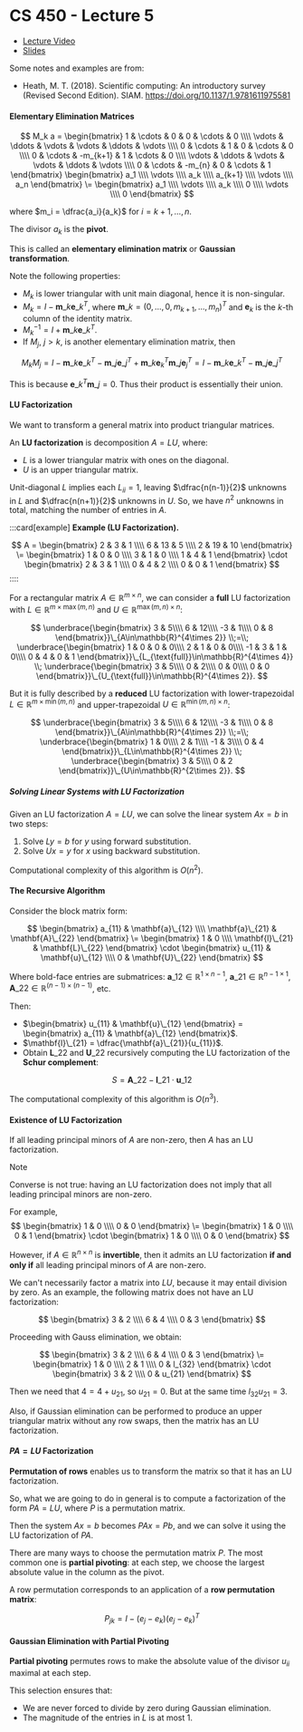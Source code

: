 # CS 450 - Lecture 5

* [Lecture Video](https://mediaspace.illinois.edu/media/t/1_tw0jek7s/330048022)
* [Slides](https://relate.cs.illinois.edu/course/cs450-s24/f/lectures/02-lecture.pdf)

Some notes and examples are from:

* Heath, M. T. (2018). Scientific computing: An introductory survey (Revised Second Edition). SIAM. https://doi.org/10.1137/1.9781611975581

#### Elementary Elimination Matrices

$$
M_k a = \begin{bmatrix}
1 & \cdots & 0 & 0 & \cdots & 0 \\\\
\vdots & \ddots & \vdots & \vdots & \ddots & \vdots \\\\
0 & \cdots & 1 & 0 & \cdots & 0 \\\\
0 & \cdots & -m_{k+1} & 1 & \cdots & 0 \\\\
\vdots & \ddots & \vdots & \vdots & \ddots & \vdots \\\\
0 & \cdots & -m_{n} & 0 & \cdots & 1
\end{bmatrix}
\begin{bmatrix}
a_1 \\\\
\vdots \\\\
a_k \\\\
a_{k+1} \\\\
\vdots \\\\
a_n
\end{bmatrix}
\=
\begin{bmatrix}
a_1 \\\\
\vdots \\\\
a_k \\\\
0 \\\\
\vdots \\\\
0
\end{bmatrix}
$$

where $m_i = \dfrac{a_i}{a_k}$ for $i = k+1, \ldots, n$.

The divisor $a_k$ is the **pivot**.

This is called an **elementary elimination matrix** or **Gaussian transformation**.

Note the following properties:
- $M_k$ is lower triangular with unit main diagonal, hence it is non-singular.
- $M_k = I - \mathbf{m}\_k \mathbf{e}\_k^T$, where $\mathbf{m}\_k = (0, \ldots, 0, m_{k+1}, \ldots, m_n)^T$ and $\mathbf{e}_k$ is the $k$-th column of the identity matrix.
- $M_k^{-1} = I + \mathbf{m}\_k \mathbf{e}\_k^T$.
- If $M_j$, $j > k$, is another elementary elimination matrix, then

$$
M_k M_j = I - \mathbf{m}\_k \mathbf{e}\_k^T - \mathbf{m}\_j \mathbf{e}\_j^T + \mathbf{m}\_k \mathbf{e}_k^T \mathbf{m}\_j \mathbf{e}_j^T = I - \mathbf{m}\_k \mathbf{e}\_k^T - \mathbf{m}\_j \mathbf{e}\_j^T
$$

This is because $\mathbf{e}\_k^T \mathbf{m}\_j = 0$. Thus their product is essentially their union.

#### LU Factorization

We want to transform a general matrix into product triangular matrices.

An **LU factorization** is decomposition $A = LU$, where:

- $L$ is a lower triangular matrix with ones on the diagonal.
- $U$ is an upper triangular matrix.

Unit-diagonal $L$ implies each $L_{ii} = 1$, leaving $\dfrac{n(n-1)}{2}$ 
unknowns in $L$ and $\dfrac{n(n+1)}{2}$ unknowns in $U$. So, we have
$n^2$ unknowns in total, matching the number of entries in $A$.

:::card[example]
**Example (LU Factorization).**

$$
A =
\begin{bmatrix}
2 & 3 & 1 \\\\
6 & 13 & 5 \\\\
2 & 19 & 10
\end{bmatrix}
\=
\begin{bmatrix}
1 & 0 & 0 \\\\
3 & 1 & 0 \\\\
1 & 4 & 1
\end{bmatrix}
\cdot
\begin{bmatrix}
2 & 3 & 1 \\\\
0 & 4 & 2 \\\\
0 & 0 & 1
\end{bmatrix}
$$
::::

For a rectangular matrix $A \in \mathbb{R}^{m \times n}$, we can consider a
**full** LU factorization with $L \in \mathbb{R}^{m \times \max(m, n)}$ and
$U \in \mathbb{R}^{\max(m, n) \times n}$:

$$
\underbrace{\begin{bmatrix}
 3 & 5\\\\
 6 & 12\\\\
-3 & 1\\\\
 0 & 8
\end{bmatrix}}\_{A\in\mathbb{R}^{4\times 2}}
\\;=\\;
\underbrace{\begin{bmatrix}
 1 & 0 & 0 & 0\\\\
 2 & 1 & 0 & 0\\\\
-1 & 3 & 1 & 0\\\\
 0 & 4 & 0 & 1
\end{bmatrix}}\_{L_{\text{full}}\in\mathbb{R}^{4\times 4}}
\\;
\underbrace{\begin{bmatrix}
 3 & 5\\\\
 0 & 2\\\\
 0 & 0\\\\
 0 & 0
\end{bmatrix}}\_{U_{\text{full}}\in\mathbb{R}^{4\times 2}}.
$$

But it is fully described by a **reduced** LU factorization with lower-trapezoidal $L \in \mathbb{R}^{m \times \min(m, n)}$ and 
upper-trapezoidal $U \in \mathbb{R}^{\min(m, n) \times n}$:

$$
\underbrace{\begin{bmatrix}
 3 & 5\\\\
 6 & 12\\\\
-3 & 1\\\\
 0 & 8
\end{bmatrix}}\_{A\in\mathbb{R}^{4\times 2}}
\\;=\\;
\underbrace{\begin{bmatrix}
 1 & 0\\\\
 2 & 1\\\\
-1 & 3\\\\
 0 & 4
\end{bmatrix}}\_{L\in\mathbb{R}^{4\times 2}}
\\;
\underbrace{\begin{bmatrix}
 3 & 5\\\\
 0 & 2
\end{bmatrix}}\_{U\in\mathbb{R}^{2\times 2}}.
$$

##### Solving Linear Systems with LU Factorization
Given an LU factorization $A = LU$, we can solve the linear system $Ax = b$ in two steps:

1. Solve $Ly = b$ for $y$ using forward substitution.
2. Solve $Ux = y$ for $x$ using backward substitution.

Computational complexity of this algorithm is $O(n^2)$.

#### The Recursive Algorithm

Consider the block matrix form:

$$
\begin{bmatrix}
 a_{11} & \mathbf{a}\_{12} \\\\
    \mathbf{a}\_{21} & \mathbf{A}\_{22}
\end{bmatrix}
\=
\begin{bmatrix}
    1 & 0 \\\\
    \mathbf{l}\_{21} & \mathbf{L}\_{22}
\end{bmatrix}
\cdot
\begin{bmatrix}
 u_{11} & \mathbf{u}\_{12} \\\\
    0 & \mathbf{U}\_{22}
\end{bmatrix}
$$

Where bold-face entries are submatrices: $\mathbf{a}\_{12} \in \mathbb{R}^{1 \times n-1}$, $\mathbf{a}\_{21} \in \mathbb{R}^{n-1 \times 1}$, $\mathbf{A}\_{22} \in \mathbb{R}^{(n-1) \times (n-1)}$, etc.

Then:

- $\begin{bmatrix} u_{11} & \mathbf{u}\_{12} \end{bmatrix} = \begin{bmatrix} a_{11} & \mathbf{a}\_{12} \end{bmatrix}$.
- $\mathbf{l}\_{21} = \dfrac{\mathbf{a}\_{21}}{u_{11}}$.
- Obtain $\mathbf{L}\_{22}$ and $\mathbf{U}\_{22}$ recursively computing the LU factorization of the **Schur complement**:

$$
S = \mathbf{A}\_{22} - \mathbf{l}\_{21} \cdot \mathbf{u}\_{12}
$$

The computational complexity of this algorithm is $O(n^3)$.

#### Existence of LU Factorization

If all leading principal minors of $A$ are non-zero, then $A$ has an LU factorization.

> [!NOTE]
> Converse is not true: having an LU factorization does not imply that all leading principal minors are non-zero.
>
> For example,
> $$
> \begin{bmatrix}
> 1 & 0 \\\\
> 0 & 0
> \end{bmatrix}
> \=
> \begin{bmatrix}
> 1 & 0 \\\\
> 0 & 1
> \end{bmatrix}
> \cdot
> \begin{bmatrix}
> 1 & 0 \\\\
> 0 & 0
> \end{bmatrix}
> $$
>
> However, if $A \in \mathbb{R}^{n\times n}$ is **invertible**, then it 
> admits an LU factorization **if and only if** all leading principal
> minors of $A$ are non-zero.

We can't necessarily factor a matrix into $LU$, because it may entail
division by zero. As an example, the following matrix does not have an
LU factorization:

$$
\begin{bmatrix}
3 & 2 \\\\
6 & 4 \\\\
0 & 3
\end{bmatrix}
$$

Proceeding with Gauss elimination, we obtain:

$$
\begin{bmatrix}
3 & 2 \\\\
6 & 4 \\\\
0 & 3
\end{bmatrix}
\=
\begin{bmatrix}
1 & 0 \\\\
2 & 1 \\\\
0 & l_{32}
\end{bmatrix}
\cdot
\begin{bmatrix}
3 & 2 \\\\
0 & u_{21}
\end{bmatrix}
$$

Then we need that $4 = 4 + u_{21}$, so $u_{21} = 0$. But at the
same time $l_{32} u_{21} = 3$.

Also, if Gaussian elimination can be performed to produce an upper triangular matrix without any row swaps, then the matrix has an LU factorization.

#### $PA = LU$ Factorization

**Permutation of rows** enables us to transform the matrix so that it has an LU factorization.

So, what we are going to do in general is to compute a factorization of the form $PA = LU$, where $P$ is a permutation matrix.

Then the system $Ax = b$ becomes $PAx = Pb$, and we can solve it using the LU factorization of $PA$.

There are many ways to choose the permutation matrix $P$. The most common one is **partial pivoting**: at each step, we choose the largest absolute value in the column as the pivot.

A row permutation corresponds to an application of a **row permutation matrix**:

$$
P_{jk} = I - (e_j - e_k)(e_j - e_k)^T
$$

#### Gaussian Elimination with Partial Pivoting

**Partial pivoting** permutes rows to make the absolute value of
the divisor $u_{ii}$ maximal at each step.

This selection ensures that:
- We are never forced to divide by zero during Gaussian elimination.
- The magnitude of the entries in $L$ is at most 1.

